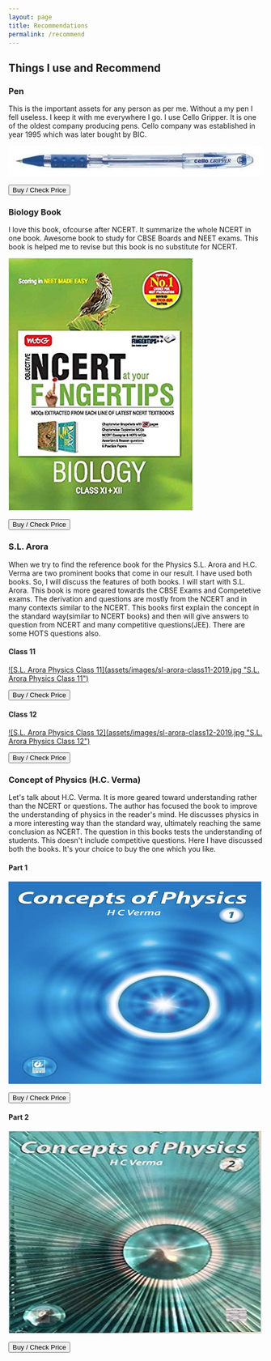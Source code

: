 ```yaml
---
layout: page
title: Recommendations
permalink: /recommend
---
```


## Things I use and Recommend

### Pen
This is the important assets for any person as per me. Without a my pen I fell useless. I keep it with me everywhere I go. I use Cello Gripper. It is one of the oldest company producing pens. Cello company was established in year 1995 which was later bought by BIC.

<a href="https://amzn.to/2ZvV6NU" rel="nofollow">
    <img src="assets/images/cello-gripper-pen.jpg" alt="Cello Gripper Pen">
</a>

<a href="https://amzn.to/2ZvV6NU" rel="nofollow"><button>Buy / Check Price</button></a>


### Biology Book
I love this book, ofcourse after NCERT. It summarize the whole NCERT in one book. Awesome book to study for CBSE Boards and NEET exams. This book is helped me to revise but this book is no substitute for NCERT.

<a href="https://amzn.to/2ZvV6NU" rel="nofollow">
    <img src="assets/images/biology-at-fingertips-2019.jpg" alt="Biology At Fingertips 2019">
</a>

<a href="https://amzn.to/340FDch" rel="nofollow"><button>Buy / Check Price</button></a>

### S.L. Arora
When we try to find the reference book for the Physics S.L. Arora and H.C. Verma are two prominent books that come in our result. I have used both books. So, I will discuss the features of both books.  I will start with S.L. Arora. This book is more geared towards the CBSE Exams and Competetive exams. The derivation and questions are mostly from the NCERT and in many contexts similar to the NCERT. This books first explain the concept in the standard way(similar to NCERT books) and then will give answers to question from NCERT and many competitive questions(JEE). There are some HOTS questions also.

#### Class 11
<a href="https://amzn.to/2L3fMJ4" rel="nofollow">
![S.L. Arora Physics Class 11](assets/images/sl-arora-class11-2019.jpg "S.L. Arora Physics Class 11")
</a>

<a href="https://amzn.to/2L3fMJ4" rel="nofollow"><button>Buy / Check Price</button></a>


#### Class 12
<a href="https://amzn.to/2NFtpzY" rel="nofollow">
![S.L. Arora Physics Class 12](assets/images/sl-arora-class12-2019.jpg "S.L. Arora Physics Class 12")
</a>

<a href="https://amzn.to/2NFtpzY" rel="nofollow"><button>Buy / Check Price</button></a>


### Concept of Physics (H.C. Verma)


Let's talk about H.C. Verma. It is more geared toward understanding rather than the NCERT or questions. The author has focused the book to improve the understanding of physics in the reader's mind. He discusses physics in a more interesting way than the standard way, ultimately reaching the same conclusion as NCERT. The question in this books tests the understanding of students. This doesn't include competitive questions. Here I have discussed both the books. It's your choice to buy the one which you like.

#### Part 1
<a href="https://amzn.to/2L3fMJ4" rel="nofollow">
    <img height=400 width=500 src="assets/images/hc-verma-class11-2019.jpg" alt="S.L. Arora Physics Class 11">
</a>

<a href="https://amzn.to/2L3fMJ4" rel="nofollow"><button>Buy / Check Price</button></a>


#### Part 2
<a href="https://amzn.to/2NFtpzY" rel="nofollow">
    <img height=400 width=500 src="assets/images/hc-verma-class12-2019.jpg" alt="S.L. Arora Physics Class 12">
</a>

<a href="https://amzn.to/2NFtpzY" rel="nofollow"><button>Buy / Check Price</button></a>